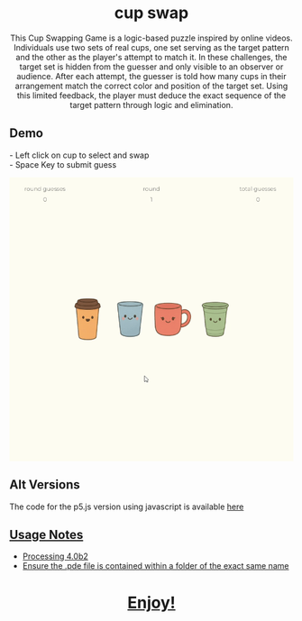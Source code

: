 <h1 align="center">cup swap</h1>

<p align="center">
  This Cup Swapping Game is a logic-based puzzle inspired by online videos. Individuals use two sets of real cups,
  one set serving as the target pattern and the other as the player's attempt to match it. In these challenges, the
  target set is hidden from the guesser and only visible to an observer or audience. After each attempt, the guesser
  is told how many cups in their arrangement match the correct color and position of the target set. Using this
  limited feedback, the player must deduce the exact sequence of the target pattern through logic and elimination.
</p>




## Demo
<p>- Left click on cup to select and swap
<br>- Space Key to submit guess</p>
<p align="center">
  <img width="700" align="center" src="https://github.com/yahirRendon/cup-swap-game/blob/main/data/cupSwapAnim.gif" alt="demo"/>
</p>

## Alt Versions
  The code for the p5.js version using javascript is available <a href="https://github.com/yahirRendon/yahirRendon.github.io/blob/main/html/cupSwap.html">here

## Usage Notes
* Processing 4.0b2
* Ensure the .pde file is contained within a folder of the exact same name

<h1 align="center">Enjoy!</h1>

